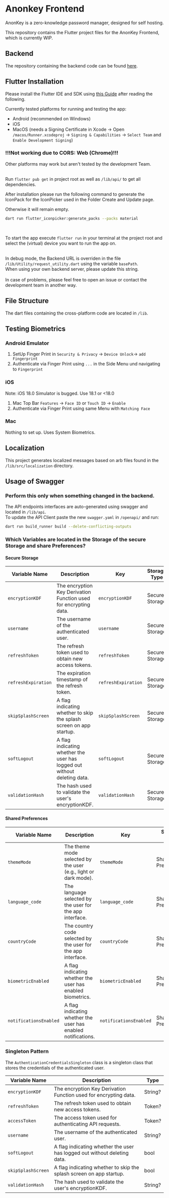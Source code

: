 # Anonkey Frontend

AnonKey is a zero-knowledge password manager, designed for self hosting.

This repository contains the Flutter project files for the AnonKey Frontend, which is currently WIP.

## Backend

The repository containing the backend code can be found [here](https://github.com/LightJack05/AnonKey-Backend).

## Flutter Installation

Please install the Flutter IDE and SDK using [this Guide](https://docs.flutter.dev/get-started/install) after reading
the following.

Currently tested platforms for running and testing the app:

- Android (recommended on Windows)
- iOS
- MacOS (needs a Signing Certificate in Xcode -> Open `/macos/Runner.xcodeproj` -> `Signing & Capabilities` ->
  `Select Team` and `Enable Development Signing`)

### !!!Not working due to CORS: Web (Chrome)!!!

Other platforms may work but aren't tested by the development Team.
<br>
<br>

Run `flutter pub get` in project root as well as `/lib/api/` to get all dependencies.

After installation please run the following command to generate the IconPack for the IconPicker used in the Folder
Create and Update page.

Otherwise it will remain empty.

```bash
dart run flutter_iconpicker:generate_packs --packs material
```

<br>

To start the app execute `flutter run` in your terminal at the project root and select the (virtual) device you want to
run the app on.
<br>
<br>

In debug mode, the Backend URL is overriden in the file `/lib/Utility/request_utility.dart` using the variable
`basePath`.
<br>
When using your own backend server, please update this string.
<br>
<br>
In case of problems, please feel free to open an issue or contact the development team in another way.

## File Structure

The dart files containing the cross-platform code are located in `/lib`.

## Testing Biometrics

### Android Emulator

1. SetUp Finger Print in `Security & Privacy` -> `Device Unlock`-> `add Fingerprint`
2. Authenticate via Finger Print using `...` in the Side Menu und navigating to `Fingerprint`

### iOS

Note: iOS 18.0 Simulator is bugged. Use 18.1 or <18.0

1. Mac Top Bar `Features` -> `Face ID` or `Touch ID` -> `Enable`
2. Authenticate via Finger Print using same Menu with `Matching Face`

### Mac

Nothing to set up. Uses System Biometrics.

## Localization

This project generates localized messages based on arb files found in
the `/lib/src/localization` directory.

## Usage of Swagger

### Perform this only when something changed in the backend.

The API endpoints interfaces are auto-generated using swagger and located in `/lib/api`. <br>
To update the API Client paste the new `swagger.yaml` in `/openapi/` and run:

```bash
dart run build_runner build --delete-conflicting-outputs
```

### Which Variables are located in the Storage of the secure Storage and share Preferences?

#### Secure Storage

| Variable Name       | Description                                                              | Key                 | Storage Type   |
|---------------------|--------------------------------------------------------------------------|---------------------|----------------|
| `encryptionKDF`     | The encryption Key Derivation Function used for encrypting data.         | `encryptionKDF`     | Secure Storage |
| `username`          | The username of the authenticated user.                                  | `username`          | Secure Storage |
| `refreshToken`      | The refresh token used to obtain new access tokens.                      | `refreshToken`      | Secure Storage |
| `refreshExpiration` | The expiration timestamp of the refresh token.                           | `refreshExpiration` | Secure Storage |
| `skipSplashScreen`  | A flag indicating whether to skip the splash screen on app startup.      | `skipSplashScreen`  | Secure Storage |
| `softLogout`        | A flag indicating whether the user has logged out without deleting data. | `softLogout`        | Secure Storage |
| `validationHash`    | The hash used to validate the user's encryptionKDF.                      | `validationHash`    | Secure Storage |

#### Shared Preferences

| Variable Name          | Description                                                     | Key                    | Storage Type       |
|------------------------|-----------------------------------------------------------------|------------------------|--------------------|
| `themeMode`            | The theme mode selected by the user (e.g., light or dark mode). | `themeMode`            | Shared Preferences |
| `language_code`        | The language selected by the user for the app interface.        | `language_code`        | Shared Preferences |
| `countryCode`          | The country code selected by the user for the app interface.    | `countryCode`          | Shared Preferences |
| `biometricEnabled`     | A flag indicating whether the user has enabled biometrics.      | `biometricEnabled`     | Shared Preferences |
| `notificationsEnabled` | A flag indicating whether the user has enabled notifications.   | `notificationsEnabled` | Shared Preferences |

### Singleton Pattern

The `AuthenticationCredentialsSingleton` class is a singleton class that stores the credentials of the authenticated
user. <br>

| Variable Name      | Description                                                              | Type    |
|--------------------|--------------------------------------------------------------------------|---------|
| `encryptionKDF`    | The encryption Key Derivation Function used for encrypting data.         | String? |
| `refreshToken`     | The refresh token used to obtain new access tokens.                      | Token?  |
| `accessToken`      | The access token used for authenticating API requests.                   | Token?  |
| `username`         | The username of the authenticated user.                                  | String? |
| `softLogout`       | A flag indicating whether the user has logged out without deleting data. | bool    |
| `skipSplashScreen` | A flag indicating whether to skip the splash screen on app startup.      | bool    |
| `validationHash`   | The hash used to validate the user's encryptionKDF.                      | String? |


